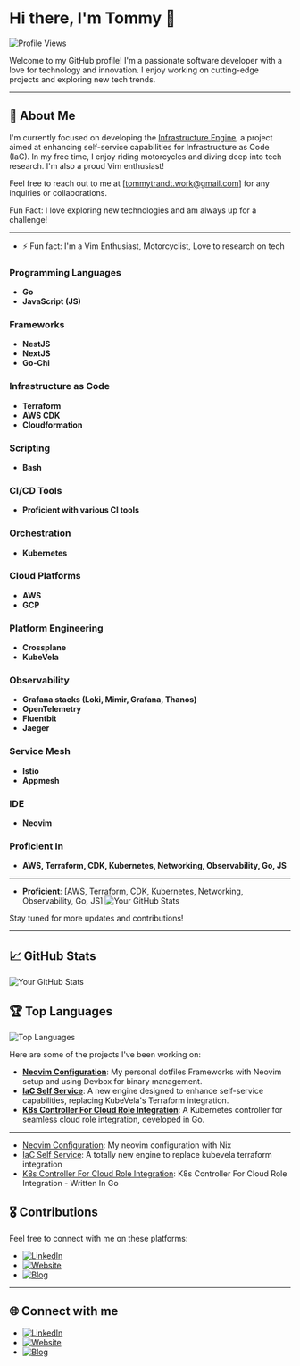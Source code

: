 # Hi there, I'm Tommy 👋

![Profile Views](https://komarev.com/ghpvc/?username=craftaholic&color=blue)

Welcome to my GitHub profile! I'm a passionate software developer with a love for technology and innovation. I enjoy working on cutting-edge projects and exploring new tech trends.

---

## 📌 About Me
I'm currently focused on developing the [Infrastructure Engine](https://github.com/craftaholic/infrastructure-engine), a project aimed at enhancing self-service capabilities for Infrastructure as Code (IaC). In my free time, I enjoy riding motorcycles and diving deep into tech research. I'm also a proud Vim enthusiast!

Feel free to reach out to me at [tommytrandt.work@gmail.com] for any inquiries or collaborations.

Fun Fact: I love exploring new technologies and am always up for a challenge!

---
- ⚡ Fun fact: I'm a Vim Enthusiast, Motorcyclist, Love to research on tech

### Programming Languages
- **Go**
- **JavaScript (JS)**

### Frameworks
- **NestJS**
- **NextJS**
- **Go-Chi**

### Infrastructure as Code
- **Terraform**
- **AWS CDK**
- **Cloudformation**

### Scripting
- **Bash**

### CI/CD Tools
- **Proficient with various CI tools**

### Orchestration
- **Kubernetes**

### Cloud Platforms
- **AWS**
- **GCP**

### Platform Engineering
- **Crossplane**
- **KubeVela**

### Observability
- **Grafana stacks (Loki, Mimir, Grafana, Thanos)**
- **OpenTelemetry**
- **Fluentbit**
- **Jaeger**

### Service Mesh
- **Istio**
- **Appmesh**

### IDE
- **Neovim**

### Proficient In
- **AWS, Terraform, CDK, Kubernetes, Networking, Observability, Go, JS**

---

- **Proficient**: [AWS, Terraform, CDK, Kubernetes, Networking, Observability, Go, JS]
![Your GitHub Stats](https://github-readme-stats.vercel.app/api?username=craftaholic&show_icons=true&theme=radical)

Stay tuned for more updates and contributions!

---
## 📈 GitHub Stats

![Your GitHub Stats](https://github-readme-stats.vercel.app/api?username=craftaholic&show_icons=true&theme=radical)

## 🏆 Top Languages

![Top Languages](https://github-readme-stats.vercel.app/api/top-langs/?username=craftaholic&layout=compact&theme=radical)

<!-- ## 📝 Recent Activity -->

<!--START_SECTION:activity-->
Here are some of the projects I've been working on:

- **[Neovim Configuration](https://github.com/dev2die/dotfiles)**: My personal dotfiles Frameworks with Neovim setup and using Devbox for binary management.
- **[IaC Self Service](https://github.com/craftaholic/infrastructure-engine)**: A new engine designed to enhance self-service capabilities, replacing KubeVela's Terraform integration.
- **[K8s Controller For Cloud Role Integration](https://github.com/craftaholic/k8s-pod-identity-controller)**: A Kubernetes controller for seamless cloud role integration, developed in Go.

---

- [Neovim Configuration](https://github.com/dev2die/dotfiles): My neovim configuration with Nix
- [IaC Self Service](https://github.com/dev2die/infrastructure-engine): A totally new engine to replace kubevela terraform integration
- [K8s Controller For Cloud Role Integration](https://github.com/dev2die/k8s-pod-identity-controller): K8s Controller For Cloud Role Integration - Written In Go

## 🎖 Contributions
Feel free to connect with me on these platforms:

- [![LinkedIn](https://img.shields.io/badge/LinkedIn-%230077B5.svg?&style=for-the-badge&logo=linkedin&logoColor=white)](https://www.linkedin.com/in/tranthangportfolio/)
- [![Website](https://img.shields.io/badge/Website-%233b5998.svg?&style=for-the-badge&logo=google-chrome&logoColor=white)](https://tommytran.me)
- [![Blog](https://img.shields.io/badge/Blog-%233b5998.svg?&style=for-the-badge&logo=google-chrome&logoColor=white)](https://blog.tommytran.me)

---
## 🌐 Connect with me

- [![LinkedIn](https://img.shields.io/badge/LinkedIn-%230077B5.svg?&style=for-the-badge&logo=linkedin&logoColor=white)](https://www.linkedin.com/in/tranthangportfolio/)
- [![Website](https://img.shields.io/badge/Website-%233b5998.svg?&style=for-the-badge&logo=google-chrome&logoColor=white)](https://tommytran.me)
- [![Blog](https://img.shields.io/badge/Website-%233b5998.svg?&style=for-the-badge&logo=google-chrome&logoColor=white)](https://blog.tommytran.me)

<!-- ## ☕ Support -->

<!-- If you like my work, consider buying me a coffee! -->

<!-- [![Buy Me A Coffee](https://img.shields.io/badge/-Buy%20Me%20A%20Coffee-orange?style=flat&logo=buy-me-a-coffee)](https://buymeacoffee.com/imtommy) -->
